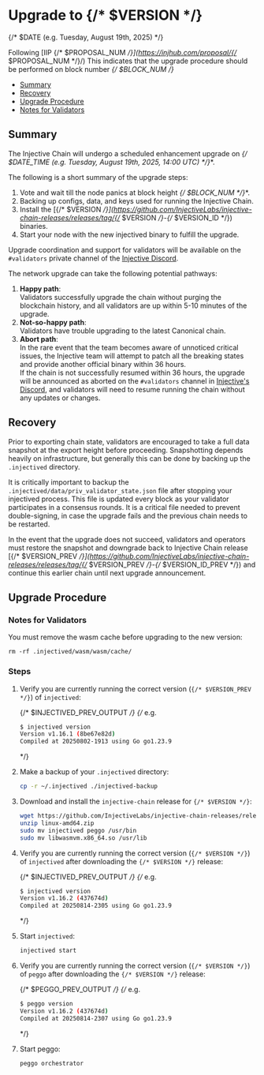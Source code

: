 # Upgrade to {/* $VERSION */}

{/* $DATE (e.g. Tuesday, August 19th, 2025) */}

Following [IIP {/* $PROPOSAL_NUM */}](https://injhub.com/proposal/{/* $PROPOSAL_NUM */}/) This indicates that the upgrade procedure should be performed on block number **{/* $BLOCK_NUM */}**

* [Summary](#summary)
* [Recovery](#recovery)
* [Upgrade Procedure](#upgrade-procedure)
* [Notes for Validators](#notes-for-validators)

## Summary

The Injective Chain will undergo a scheduled enhancement upgrade on **{/* $DATE_TIME (e.g. Tuesday, August 19th, 2025, 14:00 UTC) */}**.

The following is a short summary of the upgrade steps:

1. Vote and wait till the node panics at block height **{/* $BLOCK_NUM */}**.
2. Backing up configs, data, and keys used for running the Injective Chain.
3. Install the [{/* $VERSION */}](https://github.com/InjectiveLabs/injective-chain-releases/releases/tag/{/* $VERSION */}-{/* $VERSION_ID */}) binaries.
4. Start your node with the new injectived binary to fulfill the upgrade.

Upgrade coordination and support for validators will be available on the `#validators` private channel of the [Injective Discord](https://discord.gg/injective).

The network upgrade can take the following potential pathways:

1. **Happy path**:\
   Validators successfully upgrade the chain without purging the blockchain history, and all validators are up within 5-10 minutes of the upgrade.
2. **Not-so-happy path**:\
   Validators have trouble upgrading to the latest Canonical chain.
3. **Abort path**:\
   In the rare event that the team becomes aware of unnoticed critical issues, the Injective team will attempt to patch all the breaking states and provide another official binary within 36 hours.\
   If the chain is not successfully resumed within 36 hours, the upgrade will be announced as aborted on the `#validators` channel in [Injective's Discord](https://discord.gg/injective), and validators will need to resume running the chain without any updates or changes.

## Recovery

Prior to exporting chain state, validators are encouraged to take a full data snapshot at the export height before proceeding. Snapshotting depends heavily on infrastructure, but generally this can be done by backing up the `.injectived` directory.

It is critically important to backup the `.injectived/data/priv_validator_state.json` file after stopping your injectived process. This file is updated every block as your validator participates in a consensus rounds. It is a critical file needed to prevent double-signing, in case the upgrade fails and the previous chain needs to be restarted.

In the event that the upgrade does not succeed, validators and operators must restore the snapshot and downgrade back to Injective Chain release [{/* $VERSION_PREV */}](https://github.com/InjectiveLabs/injective-chain-releases/releases/tag/{/* $VERSION_PREV */}-{/* $VERSION_ID_PREV */}) and continue this earlier chain until next upgrade announcement.

## Upgrade Procedure

### Notes for Validators

You must remove the wasm cache before upgrading to the new version:

```shell
rm -rf .injectived/wasm/wasm/cache/
```

### Steps

1.  Verify you are currently running the correct version (`{/* $VERSION_PREV */}`) of `injectived`:

    {/* $INJECTIVED_PREV_OUTPUT */}
    {/*  e.g.
    ```bash
    $ injectived version
    Version v1.16.1 (8be67e82d)
    Compiled at 20250802-1913 using Go go1.23.9
    ```
    */}

2.  Make a backup of your `.injectived` directory:

    ```bash
    cp -r ~/.injectived ./injectived-backup
    ```

3. Download and install the `injective-chain` release for `{/* $VERSION */}`:

    ```bash
    wget https://github.com/InjectiveLabs/injective-chain-releases/releases/download/{/* $VERSION */}-{/* $VERSION_ID */}/linux-amd64.zip
    unzip linux-amd64.zip
    sudo mv injectived peggo /usr/bin
    sudo mv libwasmvm.x86_64.so /usr/lib
    ```

4.  Verify you are currently running the correct version (`{/* $VERSION */}`) of `injectived` after downloading the `{/* $VERSION */}` release:

    {/* $INJECTIVED_PREV_OUTPUT */}
    {/* e.g.
    ```bash
    $ injectived version
    Version v1.16.2 (437674d)
    Compiled at 20250814-2305 using Go go1.23.9
    ```
    */}

5.  Start `injectived`:

    ```bash
    injectived start
    ```

6.  Verify you are currently running the correct version (`{/* $VERSION */}`) of `peggo` after downloading the `{/* $VERSION */}` release:

    {/* $PEGGO_PREV_OUTPUT */}
    {/* e.g.
    ```bash
    $ peggo version
    Version v1.16.2 (437674d)
    Compiled at 20250814-2307 using Go go1.23.9
    ```
    */}

7.  Start peggo:

    ```bash
    peggo orchestrator
    ```
